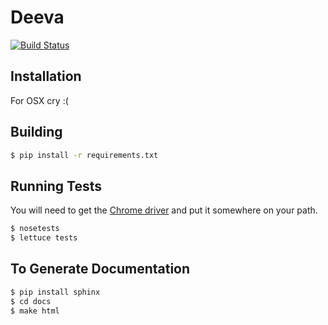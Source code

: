 Deeva
=====

[![Build Status](https://travis-ci.org/chromy/Deeva.png?token=XXSWJz9i5a1KH8iRHhzr&branch=master)](https://magnum.travis-ci.com/chromy/Deeva)

Installation
------------
For OSX cry :(

Building
--------
```bash
$ pip install -r requirements.txt
```

Running Tests
-------------
You will need to get the [Chrome driver](http://chromedriver.storage.googleapis.com/index.html?path=2.4/)
and put it somewhere on your path.

```bash
$ nosetests
$ lettuce tests
```

To Generate Documentation
-------------------------
```bash
$ pip install sphinx
$ cd docs
$ make html
```
